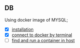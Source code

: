 

## DB

Using docker image of MYSQL;
 - [x] [installation](https://plus.diolinux.com.br/t/dica-como-instalar-o-mysql-no-docker-e-conectar-no-dbeaver-atualizado-08-2022/47274)
 - [x] [connect to docker by terminal](https://baumannalexj.medium.com/connect-your-db-tool-to-a-dockerized-mysql-server-container-bc18853524ed)
 - [ ] [find and run a container in host]()
